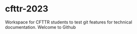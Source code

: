 # cfttr-2023
Workspace for CFTTR students to test git features for technical documentation.
Welcome to Github

